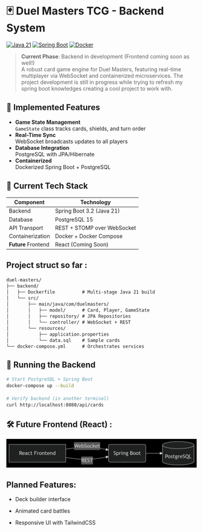 # 🃏 Duel Masters TCG - Backend System

[![Java 21](https://img.shields.io/badge/Java-21-%23ED8B00?logo=openjdk)](https://jdk.java.net/21/)
[![Spring Boot](https://img.shields.io/badge/Spring%20Boot-3.2-%236DB33F?logo=spring)](https://spring.io/projects/spring-boot)
[![Docker](https://img.shields.io/badge/Docker-Containers-%232496ED?logo=docker)](https://www.docker.com/)

> **Current Phase**: Backend in development (Frontend coming soon as well!)  
> A robust card game engine for Duel Masters, featuring real-time multiplayer via WebSocket and containerized microservices. The project development is still in progress while trying to refresh my spring boot knowledges creating a cool project to work with. 


## 🚀 Implemented Features

- **Game State Management**  
  `GameState` class tracks cards, shields, and turn order
- **Real-Time Sync**  
  WebSocket broadcasts updates to all players
- **Database Integration**  
  PostgreSQL with JPA/Hibernate
- **Containerized**  
  Dockerized Spring Boot + PostgreSQL

## 🧰 Current Tech Stack

| Component           | Technology                          |
|---------------------|-------------------------------------|
| Backend             | Spring Boot 3.2 (Java 21)           |
| Database            | PostgreSQL 15                       |
| API Transport       | REST + STOMP over WebSocket         |
| Containerization    | Docker + Docker Compose             |
| **Future** Frontend | React (Coming Soon)                 |
 

## Project struct so far :
````
duel-masters/
├── backend/
│   ├── Dockerfile          # Multi-stage Java 21 build
│   └── src/
│       ├── main/java/com/duelmasters/
│       │   ├── model/      # Card, Player, GameState
│       │   ├── repository/ # JPA Repositories
│       │   └── controller/ # WebSocket + REST
│       └── resources/
│           ├── application.properties
│           └── data.sql    # Sample cards
└── docker-compose.yml      # Orchestrates services
`````
## 🐳 Running the Backend

```bash
# Start PostgreSQL + Spring Boot
docker-compose up --build

# Verify backend (in another terminal)
curl http://localhost:8080/api/cards
````
## 🛠️ Future Frontend (React) :
![project schema](./src/main/resources/static/schema.png "schema")

## Planned Features:

- Deck builder interface

- Animated card battles

- Responsive UI with TailwindCSS






